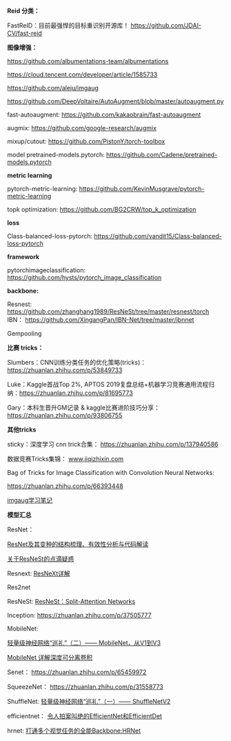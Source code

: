 
**Reid 分类：**
 
FastReID：目前最强悍的目标重识别开源库！
https://github.com/JDAI-CV/fast-reid

**图像增强：**

https://github.com/albumentations-team/albumentations


https://cloud.tencent.com/developer/article/1585733


https://github.com/aleju/imgaug


https://github.com/DeepVoltaire/AutoAugment/blob/master/autoaugment.py


fast-autoaugment: 
https://github.com/kakaobrain/fast-autoaugment

augmix: 
https://github.com/google-research/augmix

mixup/cutout: 
https://github.com/PistonY/torch-toolbox

model
pretrained-models.pytorch: 
https://github.com/Cadene/pretrained-models.pytorch

**metric learning**

pytorch-metric-learning: 
https://github.com/KevinMusgrave/pytorch-metric-learning

topk optimization: 
https://github.com/BG2CRW/top_k_optimization


**loss**

 Class-balanced-loss-pytorch: 
https://github.com/vandit15/Class-balanced-loss-pytorch


**framework**

pytorchimageclassification: 
https://github.com/hysts/pytorch_image_classification

**backbone:**

Resnest:
https://github.com/zhanghang1989/ResNeSt/tree/master/resnest/torch
 IBN：
https://github.com/XingangPan/IBN-Net/tree/master/ibnnet

Gempooling



**比赛 tricks：**

Slumbers：CNN训练分类任务的优化策略(tricks)： https://zhuanlan.zhihu.com/p/53849733

Luke：Kaggle首战Top 2%, APTOS 2019复盘总结+机器学习竞赛通用流程归纳：https://zhuanlan.zhihu.com/p/81695773
 
Gary：本科生晋升GM记录 & kaggle比赛进阶技巧分享：https://zhuanlan.zhihu.com/p/93806755
 
 
**其他tricks**

sticky：深度学习 cnn trick合集： https://zhuanlan.zhihu.com/p/137940586
 
数据竞赛Tricks集锦：  www.jiqizhixin.com


Bag of Tricks for Image Classification with Convolution Neural Networks: 

https://zhuanlan.zhihu.com/p/66393448


[imgaug学习笔记](https://blog.csdn.net/u012897374/article/details/80142744)



**模型汇总**

ResNet：  

[ResNet及其变种的结构梳理、有效性分析与代码解读](https://zhuanlan.zhihu.com/p/54289848)

[关于ResNeSt的点滴疑惑](https://zhuanlan.zhihu.com/p/133805433)

Resnext:   [ResNeXt详解](https://zhuanlan.zhihu.com/p/51075096)

Res2net

ResNeSt:   [ResNeSt：Split-Attention Networks](https://zhuanlan.zhihu.com/p/132655457)

Inception:   https://zhuanlan.zhihu.com/p/37505777

MobileNet:   

[轻量级神经网络“巡礼”（二）—— MobileNet，从V1到V3](https://zhuanlan.zhihu.com/p/70703846)

[MobileNet 详解深度可分离卷积](https://zhuanlan.zhihu.com/p/80177088)

Senet：  https://zhuanlan.zhihu.com/p/65459972

SqueezeNet：  https://zhuanlan.zhihu.com/p/31558773  

ShuffleNet:  [轻量级神经网络“巡礼”（一）—— ShuffleNetV2](https://zhuanlan.zhihu.com/p/67009992)

efficientnet： [令人拍案叫绝的EfficientNet和EfficientDet](https://zhuanlan.zhihu.com/p/96773680)

hrnet:  [打通多个视觉任务的全能Backbone:HRNet](https://zhuanlan.zhihu.com/p/134253318)

